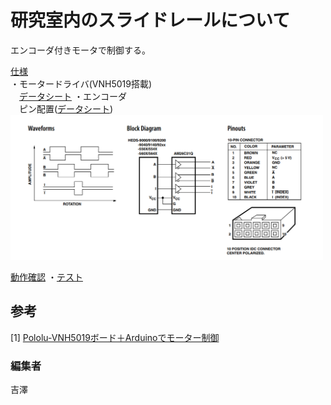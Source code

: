 # 研究室内のスライドレールについて

エンコーダ付きモータで制御する。

<u> 仕様 </u>  
・モータードライバ(VNH5019搭載)  
&emsp;[データシート](https://www.switch-science.com/catalog/1590/)
・エンコーダ   
&emsp;ピン配置([データシート](https://docs.rs-online.com/3bf7/0900766b8130f67c.pdf))  
  <img src="./encoder.png" width="500px"/> 

<u>動作確認</u>
・[テスト](./test.md)  

## 参考
[1] [Pololu-VNH5019ボード＋Arduinoでモーター制御](https://yunit.techblog.jp/archives/57578349.html)
 

### 編集者

吉澤